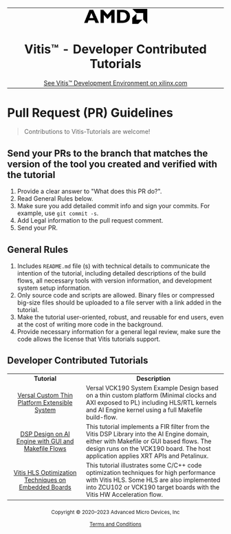 <table class="sphinxhide" width="100%">
 <tr width="100%">
    <td align="center"><img src="https://raw.githubusercontent.com/Xilinx/Image-Collateral/main/xilinx-logo.png" width="30%"/><h1> Vitis™ - Developer Contributed Tutorials</h1>
    <a href="https://www.xilinx.com/products/design-tools/vitis.html">See Vitis™ Development Environment on xilinx.com</a>
    </td>
 </tr>
</table>

# Pull Request (PR) Guidelines

> Contributions to Vitis-Tutorials are welcome!

## Send your PRs to the branch that matches the version of the tool you created and verified with the tutorial

1. Provide a clear answer to "What does this PR do?".
2. Read General Rules below.
3. Make sure you add detailed commit info and sign your commits. For example, use `git commit -s`.
4. Add Legal information to the pull request comment.
5. Send your PR.

## General Rules

1. Includes `README.md` file (s) with technical details to communicate the intention of the tutorial, including detailed descriptions of the build flows, all necessary tools with version information, and development system setup information.
2. Only source code and scripts are allowed. Binary files or compressed big-size files should be uploaded to a file server with a link added in the tutorial.
3. Make the tutorial user-oriented, robust, and reusable for end users, even at the cost of writing more code in the background.
4. Provide necessary information for a general legal review, make sure the code allows the license that Vitis tutorials support.

## Developer Contributed Tutorials

<table style="width:100%">
<tr>
<td width="35%" align="center"><b>Tutorial</b>
<td width="65%" align="center"><b>Description</b>
</tr>
<tr>
<td align="center"><a href="./01-Versal_Custom_Thin_Platform_Extensible_System/">Versal Custom Thin Platform Extensible System</a></td>
<td>Versal VCK190 System Example Design based on a thin custom platform (Minimal clocks and AXI exposed to PL) including HLS/RTL kernels and AI Engine kernel using a full Makefile build-flow.</td>
</tr>
<td align="center"><a href="./02-AIE_DSP_with_Makefile_and_GUI/">DSP Design on AI Engine with GUI and Makefile Flows</a></td>
<td>This tutorial implements a FIR filter from the Vitis DSP Library into the AI Engine domain, either with Makefile or GUI based flows. The design runs on the VCK190 board. The host application applies XRT APIs and Petalinux.</td>
</tr>
<td align="center"><a href="./03-HLS_Code_Optimization/">Vitis HLS Optimization Techniques on Embedded Boards</a></td>
<td>This tutorial illustrates some C/C++ code optimization techniques for high performance with Vitis HLS. Some HLS are also implemented into ZCU102 or VCK190 target boards with the Vitis HW Acceleration flow. </td>
</tr>
</table>



<p class="sphinxhide" align="center"><sub>Copyright © 2020–2023 Advanced Micro Devices, Inc</sub></p>

<p class="sphinxhide" align="center"><sup><a href="https://www.amd.com/en/corporate/copyright">Terms and Conditions</a></sup></p>
